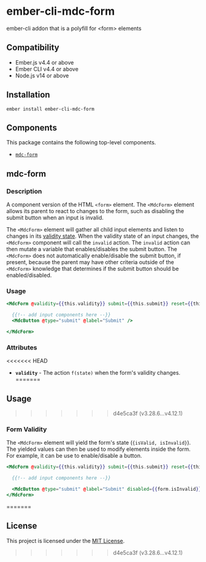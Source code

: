 ember-cli-mdc-form
======================

ember-cli addon that is a polyfill for &lt;form&gt; elements

## Compatibility

* Ember.js v4.4 or above
* Ember CLI v4.4 or above
* Node.js v14 or above


Installation
------------


    ember install ember-cli-mdc-form


Components
-------------

This package contains the following top-level components.

* [`mdc-form`](#mdc-form)


mdc-form
-------------

### Description

A component version of the HTML `<form>` element. The `<MdcForm>` element allows
its parent to react to changes to the form, such as disabling the submit button when an
input is invalid.

The `<MdcForm>` element will gather all child input elements and listen to changes
in its [validity state](https://developer.mozilla.org/en-US/docs/Web/API/ValidityState).
When the validity state of an input changes, the `<MdcForm>` component will call the
`invalid` action. The `invalid` action can then mutate a variable that enables/disables
the submit button. The `<MdcForm>` does not automatically enable/disable the submit button,
if present, because the parent may have other criteria outside of the `<MdcForm>` knowledge
that determines if the submit button should be enabled/disabled.

### Usage

```handlebars
<MdcForm @validity={{this.validity}} submit={{this.submit}} reset={{this.reset}} >

  {{!-- add input components here --}}
  <MdcButton @type="submit" @label="Submit" />

</MdcForm>
```

### Attributes

<<<<<<< HEAD
* **`validity`** - The action `f(state)` when the form's validity changes.
=======
## Usage
>>>>>>> d4e5ca3f (v3.28.6...v4.12.1)

### Form Validity

The `<MdcForm>` element will yield the form's state (`{isValid, isInvalid}`). The
yielded values can then be used to modify elements inside the form. For example,
it can be use to enable/disable a button.

```handlebars
<MdcForm @validity={{this.validity}} submit={{this.submit}} reset={{this.reset}} as |form|>

  {{!-- add input components here --}}

  <MdcButton @type="submit" @label="Submit" disabled={{form.isInvalid}} />
</MdcForm>
```
=======

## License

This project is licensed under the [MIT License](LICENSE.md).
>>>>>>> d4e5ca3f (v3.28.6...v4.12.1)
